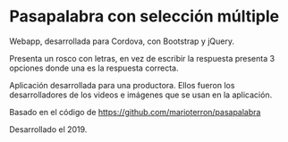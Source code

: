 # Pasapalabra con selección múltiple


Webapp, desarrollada para Cordova, con Bootstrap y jQuery.

Presenta un rosco con letras, en vez de escribir la respuesta presenta 3 opciones donde una es la respuesta correcta.

Aplicación desarrollada para una productora. Ellos fueron los desarrolladores de los videos e imágenes que se usan en la aplicación.

Basado en el código de https://github.com/marioterron/pasapalabra

Desarrollado el 2019.

